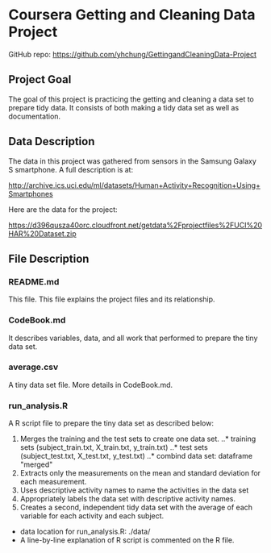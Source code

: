 Coursera Getting and Cleaning Data Project
==============================

GitHub repo: https://github.com/yhchung/GettingandCleaningData-Project


## Project Goal

The goal of this project is practicing the getting and cleaning a data set to prepare tidy data. It consists of both making a tidy data set as well as documentation.

## Data Description

The data in this project was gathered from sensors in the Samsung Galaxy S smartphone. A full description is at: 

http://archive.ics.uci.edu/ml/datasets/Human+Activity+Recognition+Using+Smartphones 

Here are the data for the project: 

https://d396qusza40orc.cloudfront.net/getdata%2Fprojectfiles%2FUCI%20HAR%20Dataset.zip 

## File Description

### README.md

This file. This file explains the project files and its relationship.

### CodeBook.md

It describes variables, data, and all work that performed to prepare the tiny data set.

### average.csv

A tiny data set file. More details in CodeBook.md.

### run_analysis.R

A R script file to prepare the tiny data set as described below:

1. Merges the training and the test sets to create one data set. 
..* training sets (subject_train.txt, X_train.txt, y_train.txt)
..* test sets (subject_test.txt, X_test.txt, y_test.txt) 
..* combind data set: dataframe "merged"
2. Extracts only the measurements on the mean and standard deviation for each measurement. 
3. Uses descriptive activity names to name the activities in the data set
4. Appropriately labels the data set with descriptive activity names. 
5. Creates a second, independent tidy data set with the average of each variable for each activity and each subject. 

* data location for run_analysis.R: ./data/
* A line-by-line explanation of R script is commented on the R file.



